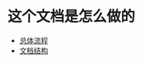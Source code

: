 # 这个文档是怎么做的

* [总体流程](https://www.bilibili.com/video/BV1EE411N7Bi)
* [文档结构](https://www.bilibili.com/video/BV1BP4y1n79y)
